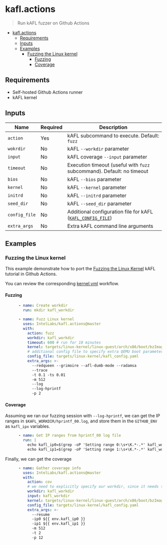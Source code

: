 # kafl.actions

> Run kAFL fuzzer on Github Actions

- [kafl.actions](#kaflactions)
  - [Requirements](#requirements)
  - [Inputs](#inputs)
  - [Examples](#examples)
    - [Fuzzing the Linux kernel](#fuzzing-the-linux-kernel)
      - [Fuzzing](#fuzzing)
      - [Coverage](#coverage)


## Requirements

- Self-hosted Github Actions runner
- kAFL kernel

## Inputs

| Name          | Required | Description                                                                                                                                                                           |
| ------------- | -------- | ------------------------------------------------------------------------------------------------------------------------------------------------------------------------------------- |
| `action`      | Yes       | kAFL subcommand to execute. Default: `fuzz`                                                                                                                                           |
| `wokrdir`     | No       | kAFL `--workdir` parameter                                                                                                                                                            |
| `input`       | No       | kAFL coverage `--input` parameter                                                                                                                                                     |
| `timeout`     | No       | Execution timeout (useful with `fuzz` subcommand). Default: no timeout                                                                                                                |
| `bios`        | No       | kAFL `--bios` parameter                                                                                                                                                               |
| `kernel`      | No       | kAFL `--kernel` parameter                                                                                                                                                             |
| `initrd`      | No       | kAFL `--initrd` parameter                                                                                                                                                             |
| `seed_dir`    | No       | kAFL `--seed_dir` parameter                                                                                                                                                           |
| `config_file` | No       | Additional configuration file for kAFL ([`KAFL_CONFIG_FILE`](https://github.com/IntelLabs/kafl.fuzzer/blob/master/docs/fuzzer_configuration.md#configuration-sources-and-precedence)) |
| `extra_args`  | No       | Extra kAFL command line arguments                                                                                                                                                                                      |

## Examples

### Fuzzing the Linux kernel

This example demonstrate how to port the [Fuzzing the Linux Kernel](https://intellabs.github.io/kAFL/tutorials/fuzzing_linux_kernel.html) kAFL tutorial in Github Actions.

You can review the corresponding [kernel.yml](https://IntelLabs/kafl.actions/tree/master/.github/workflows/kernel.yml) workflow.

#### Fuzzing

~~~yaml
      - name: Create workdir
        run: mkdir kafl_workdir

      - name: Fuzz Linux kernel
        uses: IntelLabs/kafl.actions@master
        with:
          action: fuzz
          workdir: kafl_workdir
          timeout: 600 # run for 10 minutes
          kernel: targets/linux-kernel/linux-guest/arch/x86/boot/bzImage
          # additional config file to specify extra QEMU boot parameters and toggle devices required for virtio
          config_file: targets/linux-kernel/kafl_config.yaml
          extra_args: >-
            --redqueen --grimoire --afl-dumb-mode --radamsa
            --trace
            -t 0.1 -ts 0.01
            -m 512
            --log
            --log-hprintf
            -p 2
~~~

#### Coverage

Assuming we ran our fuzzing session with `--log-hprintf`, we can get the IP ranges in `$KAFL_WORKDIR/hprintf_00.log`,
and store them in the `GITHUB_ENV` as `kafl_ipx` variables.

~~~yaml
      - name: Get IP ranges from hprintf_00 log file
        run: |
          echo kafl_ip0=$(grep -oP 'Setting range 0:\s+\K.*-.*' kafl_workdir/hprintf_00.log) >> $GITHUB_ENV
          echo kafl_ip1=$(grep -oP 'Setting range 1:\s+\K.*-.*' kafl_workdir/hprintf_00.log) >> $GITHUB_ENV
~~~

Finally, we can get the coverage

~~~yaml
      - name: Gather coverage info
        uses: IntelLabs/kafl.actions@master
        with:
          action: cov
          # we need to explicitly specify our workdir, since it needs to be mounted as a volume in the Docker container.
          workdir: kafl_workdir
          input: kafl_workdir
          kernel: targets/linux-kernel/linux-guest/arch/x86/boot/bzImage
          config_file: targets/linux-kernel/kafl_config.yaml
          extra_args: >-
            --resume
            -ip0 ${{ env.kafl_ip0 }}
            -ip1 ${{ env.kafl_ip1 }}
            -m 512
            -t 2
            -p 12
~~~
